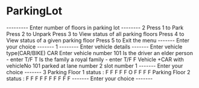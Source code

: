 # ParkingLot


--------- Enter number of floors in parking lot --------
2
Press 1 to Park
Press 2 to Unpark
Press 3 to View status of all parking floors
Press 4 to View status of a given parking floor
Press 5 to Exit the menu
------- Enter your choice -------
1
-------- Enter vehicle details ------- 
Enter vehicle type(CAR/BIKE)
CAR
Enter vehicle number
101
Is the driver an elder person - enter T/F
T
Is the family a royal family - enter T/F
F
Vehicle +CAR with vehicleNo 101 parked at  lane number 2 slot number 1
------- Enter your choice -------
3
Parking Floor 1 status :
F F F F F 
O F F F F 
Parking Floor 2 status :
F F F F F 
F F F F F 
------- Enter your choice -------
